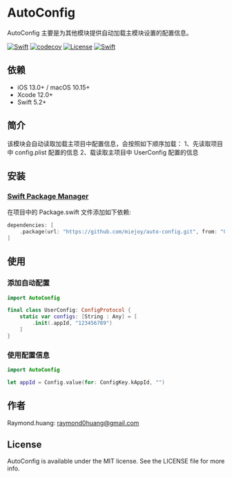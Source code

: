 # AutoConfig

AutoConfig 主要是为其他模块提供自动加载主模块设置的配置信息。

[![Swift](https://github.com/miejoy/auto-config/actions/workflows/test.yml/badge.svg)](https://github.com/miejoy/auto-config/actions/workflows/test.yml)
[![codecov](https://codecov.io/gh/miejoy/auto-config/branch/main/graph/badge.svg)](https://codecov.io/gh/miejoy/auto-config)
[![License](https://img.shields.io/badge/license-MIT-brightgreen.svg)](LICENSE)
[![Swift](https://img.shields.io/badge/swift-5.4-brightgreen.svg)](https://swift.org)

## 依赖

- iOS 13.0+ / macOS 10.15+
- Xcode 12.0+
- Swift 5.2+

## 简介

该模块会自动读取加载主项目中配置信息，会按照如下顺序加载：
1、先读取项目中 config.plist 配置的信息
2、载读取主项目中 UserConfig 配置的信息

## 安装

### [Swift Package Manager](https://github.com/apple/swift-package-manager)

在项目中的 Package.swift 文件添加如下依赖:

```swift
dependencies: [
    .package(url: "https://github.com/miejoy/auto-config.git", from: "0.1.0"),
]
```

## 使用

### 添加自动配置

```swift
import AutoConfig

final class UserConfig: ConfigProtocol {
    static var configs: [String : Any] = [
        .init(.appId, "123456789")
    ]
}
```

### 使用配置信息

```swift
import AutoConfig

let appId = Config.value(for: ConfigKey.kAppId, "")
```

## 作者

Raymond.huang: raymond0huang@gmail.com

## License

AutoConfig is available under the MIT license. See the LICENSE file for more info.

